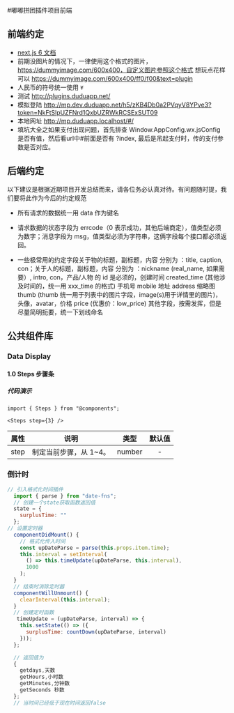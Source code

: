 #嘟嘟拼团插件项目前端

## 前端约定

* [next.js 6 文档](https://nextjs.org/docs/#setup)
* 前期没图片的情况下，一律使用这个格式的图片，https://dummyimage.com/600x400，自定义图片参照这个格式 想玩点花样可以 https://dummyimage.com/600x400/ff0/f00&text=plugin
* 人民币的符号统一使用 `¥`
* 测试 http://plugins.duduapp.net/
* 模拟登陆 http://mp.dev.duduapp.net/h5/zKB4Db0a2PVqyV8YPve3?token=NkFtSlpUZFNrd1QxbUZRWkRCSExSUT09
* 本地网址 http://mp.duduapp.localhost/#/
* 填坑大全之如果支付出现问题，首先排查 Window.AppConfig.wx.jsConfig 是否有值，然后看url中#前面是否有 ?index, 最后是吊起支付时，传的支付参数是否对应。

## 后端约定

以下建议是根据近期项目开发总结而来，请各位务必认真对待。有问题随时提，我们要将此作为今后的约定规范

* 所有请求的数据统一用 data 作为键名

* 请求数据的状态字段为 errcode（0 表示成功，其他后端商定），值类型必须为数字；消息字段为 msg，值类型必须为字符串，这俩字段每个接口都必须返回。

* 一些极常用的约定字段关于物的标题，副标题，内容 分别为 ：title, caption, con；关于人的标题，副标题，内容 分别为 ：nickname (real_name, 如果需要）, intro, con，产品/人物 的 id 是必须的，创建时间 created_time (其他涉及时间的，统一用 xxx_time 的格式) 手机号 mobile 地址 address
  缩略图 thumb (thumb 统一用于列表中的图片字段，image(s)用于详情里的图片)，头像，avatar，价格 price (优惠价：low_price)
  其他字段，按需发挥，但是尽量简明扼要，统一下划线命名

## 公共组件库

### Data Display

#### 1.0 Steps 步骤条

##### 代码演示

```
import { Steps } from "@components";

<Steps step={3} />
```

| 属性 |          说明          |  类型  | 默认值 |
| :--: | :--------------------: | :----: | :----: |
| step | 制定当前步骤，从 1~4。 | number |   -    |

### 倒计时

```js
// 引入格式化时间插件
  import { parse } from "date-fns";
  // 创建一个state获取函数返回值
  state = {
    surplusTime: ""
  };
// 设置定时器
  componentDidMount() {
    // 格式化传入时间
    const upDateParse = parse(this.props.item.time);
    this.interval = setInterval(
      () => this.timeUpdate(upDateParse, this.interval),
      1000
    );
  }
  // 结束时消除定时器
  componentWillUnmount() {
    clearInterval(this.interval);
  }
  // 创建定时函数
   timeUpdate = (upDateParse, interval) => {
    this.setState(() => ({
      surplusTime: countDown(upDateParse, interval)
    }));
  };

  // 返回值为
  {
    getdays,天数
    getHours,小时数
    getMinutes,分钟数
    getSeconds 秒数
  };
  // 当时间已经低于现在时间返回false
```
